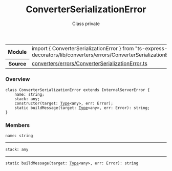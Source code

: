<header class="symbol-info-header">    <h1 id="converterserializationerror">ConverterSerializationError</h1>    <label class="symbol-info-type-label class">Class</label>    <label class="api-type-label private">private</label>  </header>
<section class="symbol-info">      <table class="is-full-width">        <tbody>        <tr>          <th>Module</th>          <td>            <div class="lang-typescript">                <span class="token keyword">import</span> { ConverterSerializationError }                 <span class="token keyword">from</span>                 <span class="token string">"ts-express-decorators/lib/converters/errors/ConverterSerializationError"</span>                            </div>          </td>        </tr>        <tr>          <th>Source</th>          <td>            <a href="https://romakita.github.io/ts-express-decorators/#//blob/v3.2.0/src/converters/errors/ConverterSerializationError.ts#L0-L0">                converters/errors/ConverterSerializationError.ts            </a>        </td>        </tr>                </tbody>      </table>    </section>

### Overview

<pre><code class="typescript-lang"><span class="token keyword">class</span> ConverterSerializationError <span class="token keyword">extends</span> InternalServerError <span class="token punctuation">{</span>
    name<span class="token punctuation">:</span> <span class="token keyword">string</span><span class="token punctuation">;</span>
    stack<span class="token punctuation">:</span> <span class="token keyword">any</span><span class="token punctuation">;</span>
    <span class="token keyword">constructor</span><span class="token punctuation">(</span>target<span class="token punctuation">:</span> <a href="#api/common/core/type"><span class="token">Type</span></a><<span class="token keyword">any</span>><span class="token punctuation">,</span> err<span class="token punctuation">:</span> Error<span class="token punctuation">)</span><span class="token punctuation">;</span>
    <span class="token keyword">static</span> <span class="token function">buildMessage</span><span class="token punctuation">(</span>target<span class="token punctuation">:</span> <a href="#api/common/core/type"><span class="token">Type</span></a><<span class="token keyword">any</span>><span class="token punctuation">,</span> err<span class="token punctuation">:</span> Error<span class="token punctuation">)</span><span class="token punctuation">:</span> <span class="token keyword">string</span><span class="token punctuation">;</span>
<span class="token punctuation">}</span></code></pre>

### Members

<div class="method-overview"><pre><code class="typescript-lang">name<span class="token punctuation">:</span> <span class="token keyword">string</span></code></pre></div>
<hr />
<div class="method-overview"><pre><code class="typescript-lang">stack<span class="token punctuation">:</span> <span class="token keyword">any</span></code></pre></div>
<hr />
<div class="method-overview"><pre><code class="typescript-lang"><span class="token keyword">static</span> <span class="token function">buildMessage</span><span class="token punctuation">(</span>target<span class="token punctuation">:</span> <a href="#api/common/core/type"><span class="token">Type</span></a><<span class="token keyword">any</span>><span class="token punctuation">,</span> err<span class="token punctuation">:</span> Error<span class="token punctuation">)</span><span class="token punctuation">:</span> <span class="token keyword">string</span></code></pre></div>
